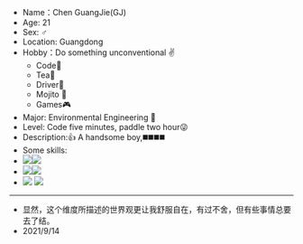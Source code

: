 - Name：Chen GuangJie(GJ)
- Age: 21
- Sex:  ♂
- Location: Guangdong
- Hobby：Do something unconventional :v:
  - Code:bookmark_tabs:
  - Tea:tea:
  - Driver:car:
  - Mojito :beers:
  - Games:video_game:
- Major: Environmental Engineering :leaves:
- Level: Code five minutes, paddle two hour:stuck_out_tongue_winking_eye:
- Description::+1: A handsome boy,:black_medium_square::black_medium_square::black_medium_square::black_medium_square:
- Some skills:
- ![](https://img.shields.io/badge/Java-1.8+-red)![](https://img.shields.io/badge/MicroPython~Python-3.8+-blueviolet)
- ![](https://img.shields.io/badge/QT-5-blue)![](https://img.shields.io/badge/Vue-3-green)
- ![](https://img.shields.io/badge/CAD-2010-green) ![](https://img.shields.io/badge/PLC-Modbus-inactive)
---
- 显然，这个维度所描述的世界观更让我舒服自在，有过不舍，但有些事情总要去了结。
- 2021/9/14

